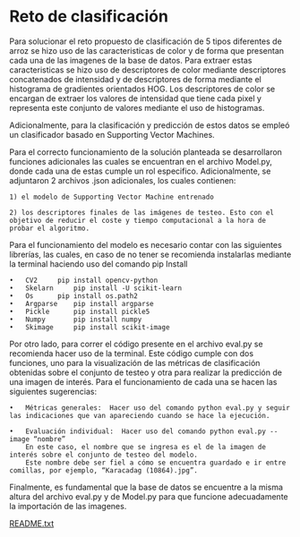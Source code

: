 # Reto de clasificación

Para solucionar el reto propuesto de clasificación de 5 tipos diferentes de arroz se hizo uso de las caracteristicas de color y de forma que presentan cada una de las imagenes de la base de datos. Para extraer estas caracteristicas se hizo uso de descriptores de color mediante descriptores concatenados de intensidad y de descriptores de forma mediante el histograma de gradientes orientados HOG. Los descriptores de color se encargan de extraer los valores de intensidad que tiene cada pixel y representa este conjunto de valores mediante el uso de histogramas. 



Adicionalmente, para la clasificación y predicción de estos datos se empleó un clasificador basado en Supporting Vector Machines. 

Para el correcto funcionamiento de la solución planteada se desarrollaron funciones adicionales las cuales se encuentran en el archivo Model.py, donde cada una de estas cumple un rol especifico. Adicionalmente, se adjuntaron 2 archivos .json adicionales, los cuales contienen:

	1) el modelo de Supporting Vector Machine entrenado
	
	2) los descriptores finales de las imágenes de testeo. Esto con el objetivo de reducir el coste y tiempo computacional a la hora de probar el algoritmo. 

Para el funcionamiento del modelo es necesario contar con las siguientes librerías, las cuales, en caso de no tener se recomienda instalarlas mediante la terminal haciendo uso del comando pip Install 

	•	CV2		pip install opencv-python
	•	Skelarn		pip install -U scikit-learn
	•	Os		pip install os.path2
	•	Argparse	pip install argparse
	•	Pickle		pip install pickle5
	•	Numpy		pip install numpy
	•	Skimage		pip install scikit-image

Por otro lado, para correr el código presente en el archivo eval.py se recomienda hacer uso de la terminal. Este código cumple con dos funciones, uno para la visualización de las métricas de clasificación obtenidas sobre el conjunto de testeo y otra para realizar la predicción de una imagen de interés. Para el funcionamiento de cada una se hacen las siguientes sugerencias: 

	•	Métricas generales:  Hacer uso del comando python eval.py y seguir las indicaciones que van apareciendo cuando se hace la ejecución. 
	
	•	Evaluación individual:  Hacer uso del comando python eval.py --image “nombre”
		En este caso, el nombre que se ingresa es el de la imagen de interés sobre el conjunto de testeo del modelo. 
		Este nombre debe ser fiel a cómo se encuentra guardado e ir entre comillas, por ejemplo, “Karacadag (10864).jpg”.
						      

Finalmente, es fundamental que la base de datos se encuentre a la misma altura del archivo eval.py y de Model.py para que funcione adecuadamente la importación de las imagenes. 

[README.txt](https://github.com/Rafther0112/Reto-de-clasificaci-n-/files/8887933/README.txt)

